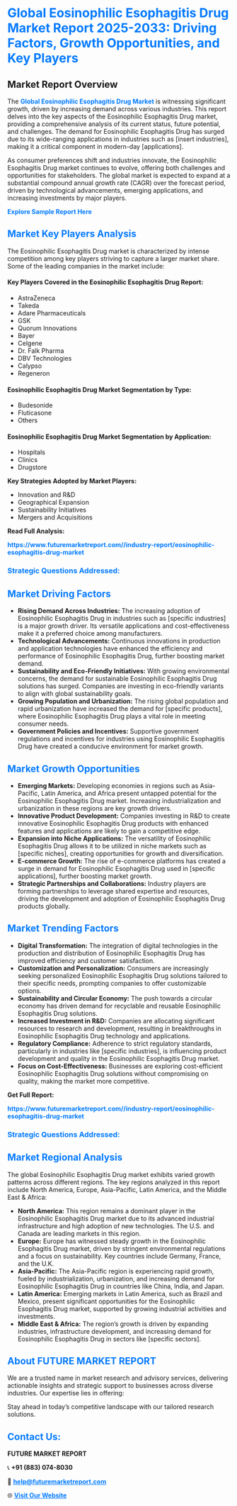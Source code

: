 <h1 style="color: #007BFF;">Global Eosinophilic Esophagitis Drug Market Report 2025-2033: Driving Factors, Growth Opportunities, and Key Players</h1>

<section id="overview">
<h2>Market Report Overview</h2>
<p>The <a href="https://www.futuremarketreport.com//industry-report/eosinophilic-esophagitis-drug-market" style="color: #007BFF; text-decoration: none;"><strong>Global Eosinophilic Esophagitis Drug Market</strong></a> is witnessing significant growth, driven by increasing demand across various industries. This report delves into the key aspects of the Eosinophilic Esophagitis Drug market, providing a comprehensive analysis of its current status, future potential, and challenges. The demand for Eosinophilic Esophagitis Drug has surged due to its wide-ranging applications in industries such as [insert industries], making it a critical component in modern-day [applications].</p>
<p>As consumer preferences shift and industries innovate, the Eosinophilic Esophagitis Drug market continues to evolve, offering both challenges and opportunities for stakeholders. The global market is expected to expand at a substantial compound annual growth rate (CAGR) over the forecast period, driven by technological advancements, emerging applications, and increasing investments by major players.</p>
</section>

<section id="overview">
<p><a href="https://www.futuremarketreport.com//request-sample/reportId=80129" style="color: #007BFF; text-decoration: none;"><strong>Explore Sample Report Here</strong></a></p>
</section>

<section id="key-players">
<h2 style="color: #007BFF;">Market Key Players Analysis</h2>
<p>The Eosinophilic Esophagitis Drug market is characterized by intense competition among key players striving to capture a larger market share. Some of the leading companies in the market include:</p>
<h4>Key Players Covered in the Eosinophilic Esophagitis Drug Report:</h4>
<ul><li>AstraZeneca</li><li>Takeda</li><li>Adare Pharmaceuticals</li><li>GSK</li><li>Quorum Innovations</li><li>Bayer</li><li>Celgene</li><li>Dr. Falk Pharma</li><li>DBV Technologies</li><li>Calypso</li><li>Regeneron</li></ul>
<h4>Eosinophilic Esophagitis Drug Market Segmentation by Type:</h4>
<ul><li>Budesonide</li><li>Fluticasone</li><li>Others</li></ul>

<h4>Eosinophilic Esophagitis Drug Market Segmentation by Application:</h4>
<ul><li>Hospitals</li><li>Clinics</li><li>Drugstore</li></ul>
<p><strong>Key Strategies Adopted by Market Players:</strong></p>
<ul>
<li>Innovation and R&D</li>
<li>Geographical Expansion</li>
<li>Sustainability Initiatives</li>
<li>Mergers and Acquisitions</li>
</ul>
</section>

<section>
<p><strong>Read Full Analysis: </strong></p><a href="https://www.futuremarketreport.com//industry-report/eosinophilic-esophagitis-drug-market" style="color: #007BFF; text-decoration: none;"><strong>https://www.futuremarketreport.com//industry-report/eosinophilic-esophagitis-drug-market</strong></a>
<h3 style="color: #007BFF;">Strategic Questions Addressed:</h3>
</section>

<section id="driving-factors">
<h2 style="color: #007BFF;">Market Driving Factors</h2>
<ul>
<li><strong>Rising Demand Across Industries:</strong> The increasing adoption of Eosinophilic Esophagitis Drug in industries such as [specific industries] is a major growth driver. Its versatile applications and cost-effectiveness make it a preferred choice among manufacturers.</li>
<li><strong>Technological Advancements:</strong> Continuous innovations in production and application technologies have enhanced the efficiency and performance of Eosinophilic Esophagitis Drug, further boosting market demand.</li>
<li><strong>Sustainability and Eco-Friendly Initiatives:</strong> With growing environmental concerns, the demand for sustainable Eosinophilic Esophagitis Drug solutions has surged. Companies are investing in eco-friendly variants to align with global sustainability goals.</li>
<li><strong>Growing Population and Urbanization:</strong> The rising global population and rapid urbanization have increased the demand for [specific products], where Eosinophilic Esophagitis Drug plays a vital role in meeting consumer needs.</li>
<li><strong>Government Policies and Incentives:</strong> Supportive government regulations and incentives for industries using Eosinophilic Esophagitis Drug have created a conducive environment for market growth.</li>
</ul>
</section>

<section id="growth-opportunities">
<h2 style="color: #007BFF;">Market Growth Opportunities</h2>
<ul>
<li><strong>Emerging Markets:</strong> Developing economies in regions such as Asia-Pacific, Latin America, and Africa present untapped potential for the Eosinophilic Esophagitis Drug market. Increasing industrialization and urbanization in these regions are key growth drivers.</li>
<li><strong>Innovative Product Development:</strong> Companies investing in R&D to create innovative Eosinophilic Esophagitis Drug products with enhanced features and applications are likely to gain a competitive edge.</li>
<li><strong>Expansion into Niche Applications:</strong> The versatility of Eosinophilic Esophagitis Drug allows it to be utilized in niche markets such as [specific niches], creating opportunities for growth and diversification.</li>
<li><strong>E-commerce Growth:</strong> The rise of e-commerce platforms has created a surge in demand for Eosinophilic Esophagitis Drug used in [specific applications], further boosting market growth.</li>
<li><strong>Strategic Partnerships and Collaborations:</strong> Industry players are forming partnerships to leverage shared expertise and resources, driving the development and adoption of Eosinophilic Esophagitis Drug products globally.</li>
</ul>
</section>

<section id="trending-factors">
<h2 style="color: #007BFF;">Market Trending Factors</h2>
<ul>
<li><strong>Digital Transformation:</strong> The integration of digital technologies in the production and distribution of Eosinophilic Esophagitis Drug has improved efficiency and customer satisfaction.</li>
<li><strong>Customization and Personalization:</strong> Consumers are increasingly seeking personalized Eosinophilic Esophagitis Drug solutions tailored to their specific needs, prompting companies to offer customizable options.</li>
<li><strong>Sustainability and Circular Economy:</strong> The push towards a circular economy has driven demand for recyclable and reusable Eosinophilic Esophagitis Drug solutions.</li>
<li><strong>Increased Investment in R&D:</strong> Companies are allocating significant resources to research and development, resulting in breakthroughs in Eosinophilic Esophagitis Drug technology and applications.</li>
<li><strong>Regulatory Compliance:</strong> Adherence to strict regulatory standards, particularly in industries like [specific industries], is influencing product development and quality in the Eosinophilic Esophagitis Drug market.</li>
<li><strong>Focus on Cost-Effectiveness:</strong> Businesses are exploring cost-efficient Eosinophilic Esophagitis Drug solutions without compromising on quality, making the market more competitive.</li>
</ul>
</section>

<section>
<p><strong>Get Full Report: </strong></p><a href="https://www.futuremarketreport.com//industry-report/eosinophilic-esophagitis-drug-market" style="color: #007BFF; text-decoration: none;"><strong>https://www.futuremarketreport.com//industry-report/eosinophilic-esophagitis-drug-market</strong></a>
<h3 style="color: #007BFF;">Strategic Questions Addressed:</h3>
</section>


<section id="regional-analysis">
<h2 style="color: #007BFF;">Market Regional Analysis</h2>
<p>The global Eosinophilic Esophagitis Drug market exhibits varied growth patterns across different regions. The key regions analyzed in this report include North America, Europe, Asia-Pacific, Latin America, and the Middle East & Africa:</p>
<ul>
<li><strong>North America:</strong> This region remains a dominant player in the Eosinophilic Esophagitis Drug market due to its advanced industrial infrastructure and high adoption of new technologies. The U.S. and Canada are leading markets in this region.</li>
<li><strong>Europe:</strong> Europe has witnessed steady growth in the Eosinophilic Esophagitis Drug market, driven by stringent environmental regulations and a focus on sustainability. Key countries include Germany, France, and the U.K.</li>
<li><strong>Asia-Pacific:</strong> The Asia-Pacific region is experiencing rapid growth, fueled by industrialization, urbanization, and increasing demand for Eosinophilic Esophagitis Drug in countries like China, India, and Japan.</li>
<li><strong>Latin America:</strong> Emerging markets in Latin America, such as Brazil and Mexico, present significant opportunities for the Eosinophilic Esophagitis Drug market, supported by growing industrial activities and investments.</li>
<li><strong>Middle East & Africa:</strong> The region’s growth is driven by expanding industries, infrastructure development, and increasing demand for Eosinophilic Esophagitis Drug in sectors like [specific sectors].</li>
</ul>
</section>

<footer>
<h2 style="color: #007BFF;">About FUTURE MARKET REPORT</h2>
<p>We are a trusted name in market research and advisory services, delivering actionable insights and strategic support to businesses across diverse industries. Our expertise lies in offering:</p>

<p>Stay ahead in today’s competitive landscape with our tailored research solutions.</p>

<h2 style="color: #007BFF;">Contact Us:</h2>
<p><strong>FUTURE MARKET REPORT</strong></p>
<p>📞 <strong>+91 (883) 074-8030</strong></p>
<p>📧 <strong><a href="mailto:help@futuremarketreport.com" style="color: #007BFF;">help@futuremarketreport.com</a></strong></p>
<p>🌐 <strong><a href="https://www.futuremarketreport.com/" style="color: #007BFF;">Visit Our Website</a></strong></p>
</footer>